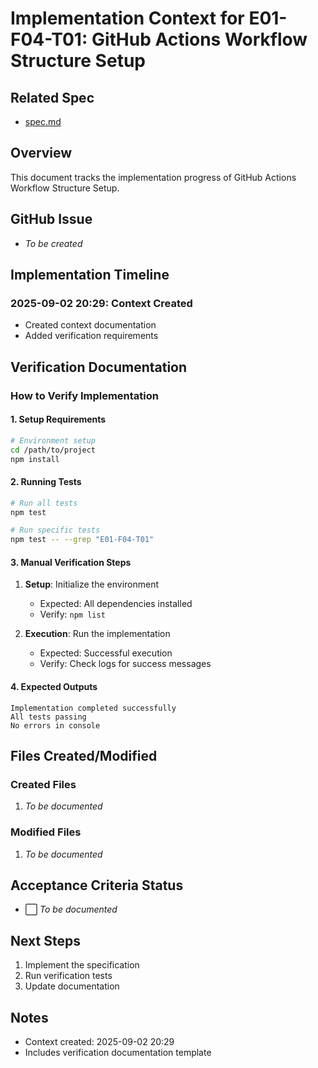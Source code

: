 # Implementation Context for E01-F04-T01: GitHub Actions Workflow Structure Setup

## Related Spec

- [spec.md](./spec.md)

## Overview

This document tracks the implementation progress of GitHub Actions Workflow Structure Setup.

## GitHub Issue

- *To be created*

## Implementation Timeline

### 2025-09-02 20:29: Context Created

- Created context documentation
- Added verification requirements

## Verification Documentation

### How to Verify Implementation

#### 1. Setup Requirements
```bash
# Environment setup
cd /path/to/project
npm install
```

#### 2. Running Tests
```bash
# Run all tests
npm test

# Run specific tests
npm test -- --grep "E01-F04-T01"
```

#### 3. Manual Verification Steps
1. **Setup**: Initialize the environment
   - Expected: All dependencies installed
   - Verify: `npm list`

2. **Execution**: Run the implementation
   - Expected: Successful execution
   - Verify: Check logs for success messages

#### 4. Expected Outputs
```
Implementation completed successfully
All tests passing
No errors in console
```

## Files Created/Modified

### Created Files
1. *To be documented*

### Modified Files
1. *To be documented*

## Acceptance Criteria Status

- ⬜ *To be documented*

## Next Steps

1. Implement the specification
2. Run verification tests
3. Update documentation

## Notes

- Context created: 2025-09-02 20:29
- Includes verification documentation template

